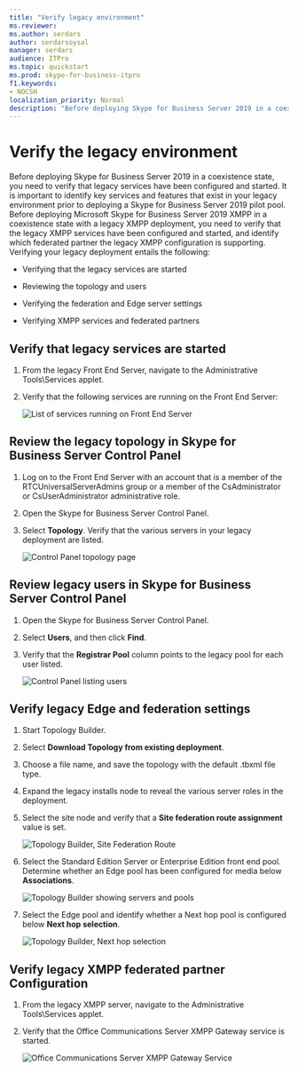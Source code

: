 ```yaml
---
title: "Verify legacy environment"
ms.reviewer: 
ms.author: serdars
author: serdarsoysal
manager: serdars
audience: ITPro
ms.topic: quickstart
ms.prod: skype-for-business-itpro
f1.keywords:
- NOCSH
localization_priority: Normal
description: "Before deploying Skype for Business Server 2019 in a coexistence state, you need to verify that legacy services have been configured and started. It is important to identify key services and features that exist in your legacy environment, prior to deploying a Skype for Business Server 2019 pilot pool. Before deploying Microsoft Skype for Business Server 2019 XMPP in a coexistence state with a legacy XMPP deployment, you need to verify the legacy XMPP services have been configured and started, and identify which federated partner the legacy XMPP configuration is supporting."
---
```


# Verify the legacy environment

Before deploying Skype for Business Server 2019 in a coexistence state, you need to verify that legacy services have been configured and started. It is important to identify key services and features that exist in your legacy environment prior to deploying a Skype for Business Server 2019 pilot pool. Before deploying Microsoft Skype for Business Server 2019 XMPP in a coexistence state with a legacy XMPP deployment, you need to verify that the legacy XMPP services have been configured and started, and identify which federated partner the legacy XMPP configuration is supporting. Verifying your legacy deployment entails the following:
  
- Verifying that the legacy services are started
    
- Reviewing the topology and users
    
- Verifying the federation and Edge server settings
    
- Verifying XMPP services and federated partners
    
## Verify that legacy services are started

1. From the legacy Front End Server, navigate to the Administrative Tools\Services applet.
    
2. Verify that the following services are running on the Front End Server:
    
     ![List of services running on Front End Server](../media/migration_lyncserver_config_w14_services.jpg)
  
## Review the legacy topology in Skype for Business Server Control Panel

1. Log on to the Front End Server with an account that is a member of the RTCUniversalServerAdmins group or a member of the CsAdministrator or CsUserAdministrator administrative role.
    
2. Open the Skype for Business Server Control Panel.
    
3. Select **Topology**. Verify that the various servers in your legacy deployment are listed.
    
     ![Control Panel topology page](../media/migration_lyncserver_2010_topology.JPG)
  
## Review legacy users in Skype for Business Server Control Panel

1. Open the Skype for Business Server Control Panel.
    
2. Select **Users**, and then click **Find**.
    
3. Verify that the **Registrar Pool** column points to the legacy pool for each user listed. 
    
     ![Control Panel listing users](../media/migration_lyncserver_2010_allusers.JPG)
  
## Verify legacy Edge and federation settings

1. Start Topology Builder.
    
2. Select **Download Topology from existing deployment**.
    
3. Choose a file name, and save the topology with the default .tbxml file type.
    
4. Expand the legacy installs node to reveal the various server roles in the deployment.
    
5. Select the site node and verify that a **Site federation route assignment** value is set. 
    
     ![Topology Builder, Site Federation Route](../media/migration_lyncserver_w14_federation.jpg)
  
6. Select the Standard Edition Server or Enterprise Edition front end pool. Determine whether an Edge pool has been configured for media below **Associations**. 
    
     ![Topology Builder showing servers and pools](../media/migration_lyncserver_w14_edgepool_media.jpg)
  
7. Select the Edge pool and identify whether a Next hop pool is configured below **Next hop selection**.
    
     ![Topology Builder, Next hop selection](../media/migration_lyncserver_w14_nexthop.jpg)
  
## Verify legacy XMPP federated partner Configuration

1. From the legacy XMPP server, navigate to the Administrative Tools\Services applet.
    
2. Verify that the Office Communications Server XMPP Gateway service is started. 
    
     ![Office Communications Server XMPP Gateway Service](../media/migration_lyncserver_15_xmpp_legacyservicesstarted.JPG)
  

